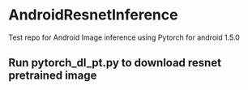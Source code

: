 # AndroidResnetInference
Test repo for Android Image inference using Pytorch for android 1.5.0

## Run pytorch_dl_pt.py to download resnet pretrained image
